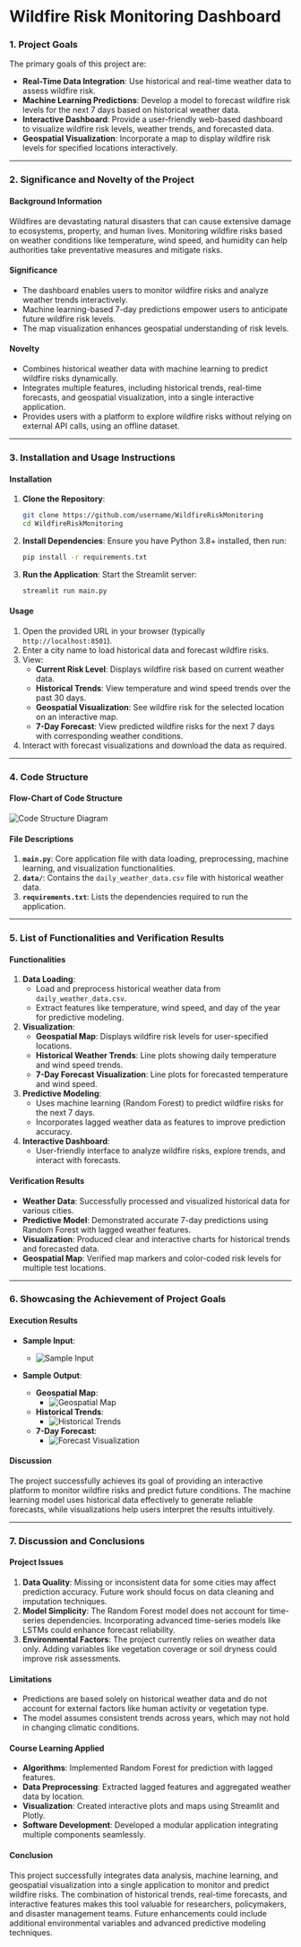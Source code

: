# **Wildfire Risk Monitoring Dashboard**

### **1. Project Goals**
The primary goals of this project are:
- **Real-Time Data Integration**: Use historical and real-time weather data to assess wildfire risk.
- **Machine Learning Predictions**: Develop a model to forecast wildfire risk levels for the next 7 days based on historical weather data.
- **Interactive Dashboard**: Provide a user-friendly web-based dashboard to visualize wildfire risk levels, weather trends, and forecasted data.
- **Geospatial Visualization**: Incorporate a map to display wildfire risk levels for specified locations interactively.

---

### **2. Significance and Novelty of the Project**

#### **Background Information**
Wildfires are devastating natural disasters that can cause extensive damage to ecosystems, property, and human lives. Monitoring wildfire risks based on weather conditions like temperature, wind speed, and humidity can help authorities take preventative measures and mitigate risks.

#### **Significance**
- The dashboard enables users to monitor wildfire risks and analyze weather trends interactively.
- Machine learning-based 7-day predictions empower users to anticipate future wildfire risk levels.
- The map visualization enhances geospatial understanding of risk levels.

#### **Novelty**
- Combines historical weather data with machine learning to predict wildfire risks dynamically.
- Integrates multiple features, including historical trends, real-time forecasts, and geospatial visualization, into a single interactive application.
- Provides users with a platform to explore wildfire risks without relying on external API calls, using an offline dataset.

---

### **3. Installation and Usage Instructions**

#### **Installation**
1. **Clone the Repository**:
   ```bash
   git clone https://github.com/username/WildfireRiskMonitoring
   cd WildfireRiskMonitoring
   ```
2. **Install Dependencies**:
   Ensure you have Python 3.8+ installed, then run:
   ```bash
   pip install -r requirements.txt
   ```
3. **Run the Application**:
   Start the Streamlit server:
   ```bash
   streamlit run main.py
   ```

#### **Usage**
1. Open the provided URL in your browser (typically `http://localhost:8501`).
2. Enter a city name to load historical data and forecast wildfire risks.
3. View:
   - **Current Risk Level**: Displays wildfire risk based on current weather data.
   - **Historical Trends**: View temperature and wind speed trends over the past 30 days.
   - **Geospatial Visualization**: See wildfire risk for the selected location on an interactive map.
   - **7-Day Forecast**: View predicted wildfire risks for the next 7 days with corresponding weather conditions.
4. Interact with forecast visualizations and download the data as required.

---

### **4. Code Structure**

#### **Flow-Chart of Code Structure**
![Code Structure Diagram](images/Wildfire%20Code%20Structure.png)

#### **File Descriptions**
1. **`main.py`**: Core application file with data loading, preprocessing, machine learning, and visualization functionalities.
2. **`data/`**: Contains the `daily_weather_data.csv` file with historical weather data.
3. **`requirements.txt`**: Lists the dependencies required to run the application.

---

### **5. List of Functionalities and Verification Results**

#### **Functionalities**
1. **Data Loading**:
   - Load and preprocess historical weather data from `daily_weather_data.csv`.
   - Extract features like temperature, wind speed, and day of the year for predictive modeling.
2. **Visualization**:
   - **Geospatial Map**: Displays wildfire risk levels for user-specified locations.
   - **Historical Weather Trends**: Line plots showing daily temperature and wind speed trends.
   - **7-Day Forecast Visualization**: Line plots for forecasted temperature and wind speed.
3. **Predictive Modeling**:
   - Uses machine learning (Random Forest) to predict wildfire risks for the next 7 days.
   - Incorporates lagged weather data as features to improve prediction accuracy.
4. **Interactive Dashboard**:
   - User-friendly interface to analyze wildfire risks, explore trends, and interact with forecasts.

#### **Verification Results**
- **Weather Data**: Successfully processed and visualized historical data for various cities.
- **Predictive Model**: Demonstrated accurate 7-day predictions using Random Forest with lagged weather features.
- **Visualization**: Produced clear and interactive charts for historical trends and forecasted data.
- **Geospatial Map**: Verified map markers and color-coded risk levels for multiple test locations.

---

### **6. Showcasing the Achievement of Project Goals**

#### **Execution Results**
- **Sample Input**:
    - ![Sample Input](images/Wildfire_Input.png)

- **Sample Output**:
    - **Geospatial Map**:
        - ![Geospatial Map](images/Wildfire_Map.png)
    - **Historical Trends**:
        - ![Historical Trends](images/Wildfire_Historical_Trends.png)
    - **7-Day Forecast**:
        - ![Forecast Visualization](images/Wildfire_7Day_Forecast.png)

#### **Discussion**
The project successfully achieves its goal of providing an interactive platform to monitor wildfire risks and predict future conditions. The machine learning model uses historical data effectively to generate reliable forecasts, while visualizations help users interpret the results intuitively.

---

### **7. Discussion and Conclusions**

#### **Project Issues**
1. **Data Quality**: Missing or inconsistent data for some cities may affect prediction accuracy. Future work should focus on data cleaning and imputation techniques.
2. **Model Simplicity**: The Random Forest model does not account for time-series dependencies. Incorporating advanced time-series models like LSTMs could enhance forecast reliability.
3. **Environmental Factors**: The project currently relies on weather data only. Adding variables like vegetation coverage or soil dryness could improve risk assessments.

#### **Limitations**
- Predictions are based solely on historical weather data and do not account for external factors like human activity or vegetation type.
- The model assumes consistent trends across years, which may not hold in changing climatic conditions.

#### **Course Learning Applied**
- **Algorithms**: Implemented Random Forest for prediction with lagged features.
- **Data Preprocessing**: Extracted lagged features and aggregated weather data by location.
- **Visualization**: Created interactive plots and maps using Streamlit and Plotly.
- **Software Development**: Developed a modular application integrating multiple components seamlessly.

#### **Conclusion**
This project successfully integrates data analysis, machine learning, and geospatial visualization into a single application to monitor and predict wildfire risks. The combination of historical trends, real-time forecasts, and interactive features makes this tool valuable for researchers, policymakers, and disaster management teams. Future enhancements could include additional environmental variables and advanced predictive modeling techniques.